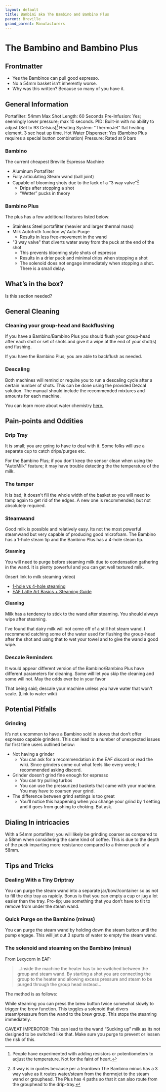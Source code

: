 ```yaml
---
layout: default
title: Bambini aka The Bambino and Bambino Plus
parent: Breville 
grand_parent: Manufacturers
---
```


# The Bambino and Bambino Plus

## Frontmatter
- Yes the Bambinos can pull good espresso.
- No a 54mm basket isn’t inherently worse. 
- Why was this written? Because so many of you have it. 



## General Information
Portafilter: 54mm
Max Shot Length: 60 Seconds
Pre-Infusion: Yes; seemingly lower pressure; max 10 seconds.
PID: Built-in  with no ability to adjust (Set to 93 Celsius)[^1]
Heating System: "ThermoJet" flat heating element. 3 sec heat up time.
Hot Water Dispenser: Yes (Bambino Plus requires a special button combination)
Pressure: Rated at 9 bars

### Bambino
The current cheapest Breville Espresso Machine 
- Aluminum Portafilter
- Fully articulating Steam wand (ball joint)
- Capable of blooming shots due to the lack of a “3 way valve”[^2]
	- Drips after stopping a shot
	- “Wetter” pucks in theory

### Bambino Plus

The plus has a few additional features listed below:
- Stainless Steel portafilter (heavier and larger thermal mass)
- Milk Autofroth function w/ Auto Purge
	- Results in less free-movement in the wand 
- "3 way valve" that diverts water away from the puck at the end of the shot
	- This prevents blooming style shots of espresso
	- Results in a drier puck and minimal drips when stopping a shot
	- The solenoid does not engage immediately when stopping a shot. There is a small delay. 



## What’s in the box?

Is this section needed?

## General Cleaning

### Cleaning your group-head and Backflushing
If you have a Bambino/Bambino Plus  you should flush your group-head after each shot or set of shots and give it a wipe at the end of your shot(s) and flushing.

If you have the Bambino Plus; you are able to backflush as needed. 

### Descaling
Both machines will remind or require you to run a descaling cycle after a certain number of shots. This can be done using the provided Dezcal solution. The manual should include the recommended mixtures and amounts for each machine.


You can learn more about water chemistry [here.](https://espressoaf.com/guides/water.html)

## Pain-points and Oddities

### Drip Tray
It is small; you are going to have to deal with it. Some folks will use a separate cup to catch drips/purges etc. 

For the Bambino Plus; if you don't keep the sensor clean when using the "AutoMilk" feature; it may have trouble detecting the the temperature of the milk.

### The tamper
It is bad; it doesn't fill the whole width of the basket so you will need to tamp again to get rid of the edges. A new one is recommended; but not absolutely required. 


### Steamwand
Good milk is possible and relatively easy. Its not the most powerful steamwand but very capable of producing good microfoam. The Bambino has a 1-hole steam tip and the Bambino Plus has a 4-hole steam tip.

#### Steaming
You will need to purge before steaming milk due to condensation gathering in the wand. It is plenty powerful and you can get well textured milk. 

(Insert link to milk steaming video)
- [1-hole vs 4-hole steaming](https://www.youtube.com/watch?v=ZBj9ejasCiI)
- [EAF Latte Art Basics + Steaming Guide](https://espressoaf.com/guides/latteart.html)

#### Cleaning
Milk has a tendency to stick to the wand after steaming. You should always wipe after steaming. 

I've found that dairy milk will not come off of a still hot steam wand. I recommend catching some of the water used for flushing the group-head after the shot and using that to wet your towel and to give the wand a good wipe. 

### Descale Reminders
It would appear different version of the Bambino/Bambino Plus have different parameters for cleaning. Some will let you skip the cleaning and some will not. May the odds ever be in your favor

That being said; descale your machine unless you have water that won't scale. 
(Link to water wiki)


## Potential Pitfalls

### Grinding
It’s not uncommon to have a Bambino sold in stores that don’t offer espresso capable grinders. This can lead to a number of unexpected issues for first time users outlined below:

 - Not having a grinder
	 - You can ask for a recommendation in the EAF discord or read the wiki. Since grinders come out what feels like every week; I recommended asking discord. 
 - Grinder doesn’t grind fine enough for espresso
	 - You can try pulling turbos
	 - You can use the pressurized baskets that came with your machine. You may have to coarsen your grind. 
 - The difference between grind settings is too great
	 - You’ll notice this happening when you change your grind by 1 setting and it goes from gushing to choking. But ask. 
 



## Dialing In intricacies 
With a 54mm portafilter; you will likely be grinding coarser as compared to a 58mm when considering the same kind of coffee. This is due to the depth of the puck imparting more resistance compared to a thinner puck of a 58mm.  




## Tips and Tricks 

### Dealing With a Tiny Driptray
You can purge the steam wand into a separate jar/bowl/container so as not to fill the drip tray as rapidly. Bonus is that you can empty a cup or jug a lot easier than the tray. Pro-tip; use something that you don’t have to tilt to remove from under the steam wand. 

### Quick Purge on the Bambino (minus)
You can purge the steam wand by holding down the steam button until the pump engage. This will jet out 3 spurts of water to empty the steam wand.

### The solenoid and steaming on the Bambino (minus)
From Lexycorn in EAF: 

>…Inside the machine the heater has to be switched between the group and steam wand. By starting a shot you are connecting the group to the heater and allowing excess pressure and steam to be purged through the group head instead… 

The method is as follows: 

While steaming you can press the brew button twice somewhat slowly to trigger the brew function. This toggles a solenoid that divers steam/pressure from the wand to the brew group. This stops the steaming immediately. 

CAVEAT IMPEROTOR: This can lead to the wand “Sucking up” milk as its not designed to be switched like that. Make sure you purge to prevent or lessen the risk of this. 

[^1]: People have experimented with adding resistors or potentiometers to adjust the temperature. Not for the faint of heart. 

[^2]: 3 way is in quotes because per a teardown The Bambino minus has a 3 way valve as it routes water/steam from the thermojet to the steam wand or grouphead. The Plus has 4 paths so that it can also route from the grouphead to the drip-tray.
